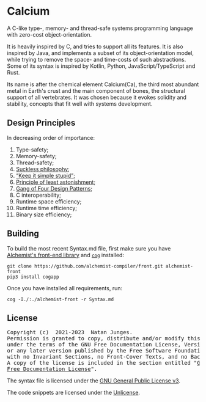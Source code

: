 # Calcium
A C-like type-, memory- and thread-safe systems programming language with zero-cost object-orientation.

It is heavily inspired by C, and tries to support all its features. It is also inspired by Java, and implements a subset of its object-orientation model, while trying to remove the space- and time-costs of such abstractions. Some of its syntax is inspired by Kotlin, Python, JavaScript/TypeScript and Rust.

Its name is after the chemical element Calcium(Ca), the third most abundant metal in Earth's crust and the main component of bones, the structural support of all vertebrates. It was chosen because it evokes solidity and stability, concepts that fit well with systems development.

## Design Principles
In decreasing order of importance:
1. Type-safety;
2. Memory-safety;
3. Thread-safety;
4. [Suckless philosophy](https://suckless.org/philosophy);
5. [<q>Keep it simple stupid</q>](https://en.wikipedia.org/wiki/KISS_principle);
6. [Principle of least astonishment](https://en.wikipedia.org/wiki/Principle_of_least_astonishment);
7. [Gang of Four Design Patterns](https://en.wikipedia.org/wiki/Design_Patterns);
8. C interoperability;
9. Runtime space efficiency;
10. Runtime time efficiency;
11. Binary size efficiency;

## Building
To build the most recent Syntax.md file, first make sure you have [Alchemist's front-end library](https://github.com/alchemist-compiler/front) and [`cog`](https://pypi.org/project/cogapp) installed:

```shell
git clone https://github.com/alchemist-compiler/front.git alchemist-front
pip3 install cogapp
```

Once you have installed all requirements, run:

```shell
cog -I./:./alchemist-front -r Syntax.md
```

## License
<pre>
Copyright (c)  2021-2023  Natan Junges.
Permission is granted to copy, distribute and/or modify this document
under the terms of the GNU Free Documentation License, Version 1.3
or any later version published by the Free Software Foundation;
with no Invariant Sections, no Front-Cover Texts, and no Back-Cover Texts.
A copy of the license is included in the section entitled "<a href="LICENSE.FDL">GNU
Free Documentation License</a>".
</pre>

The syntax file is licensed under the [GNU General Public License v3](LICENSE.GPL).

The code snippets are licensed under the [Unlicense](UNLICENSE).
